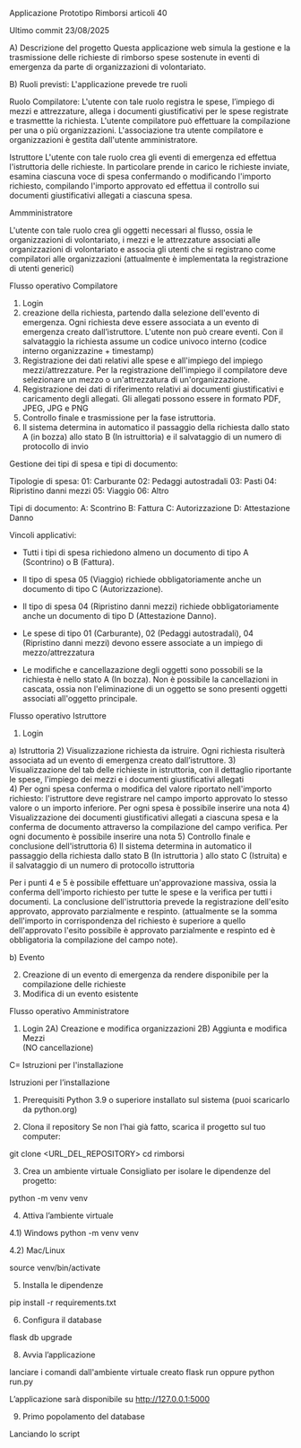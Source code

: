 Applicazione Prototipo Rimborsi articoli 40

Ultimo commit 23/08/2025

A) Descrizione del progetto
Questa applicazione web simula la gestione e la trasmissione delle richieste di rimborso spese sostenute in eventi di emergenza da parte di organizzazioni di volontariato.

B) Ruoli previsti: L'applicazione prevede tre ruoli

Ruolo Compilatore: 
L'utente con tale ruolo registra le spese, l’impiego di mezzi e attrezzature, allega i documenti giustificativi per le spese registrate e trasmettte la richiesta. L'utente compilatore può effettuare la compilazione per una o più organizzazioni. L'associazione tra utente compilatore e organizzazioni è gestita dall'utente amministratore.

Istruttore
L'utente con tale ruolo crea gli eventi di emergenza ed effettua l'istruttoria delle richieste. In particolare  prende in carico le richieste inviate, esamina ciascuna voce di spesa confermando o modificando l'importo richiesto, compilando l'importo approvato ed effettua il controllo sui documenti giustificativi allegati a ciascuna spesa.

Ammministratore

L'utente con tale ruolo crea gli oggetti necessari al flusso, ossia le organizzazioni di volontariato, i mezzi e le attrezzature associati alle organizzazioni di volontariato e associa gli utenti che si registrano come compilatori alle organizzazioni 
(attualmente è implementata la  registrazione di utenti generici)

Flusso operativo Compilatore

1) Login
2) creazione della richiesta, partendo dalla selezione dell'evento di emergenza. 
 Ogni richiesta deve essere associata a un evento di emergenza creato dall’istruttore. L'utente non può creare eventi. Con il salvataggio la richiesta assume un codice univoco interno (codice interno organizzazine + timestamp)
3) Registrazione dei dati relativi alle spese e all'impiego del impiego mezzi/attrezzature. Per la registrazione dell'impiego il compilatore deve selezionare un mezzo o un'attrezzatura di un'organizzazione. 
4) Registrazione dei dati di riferimento relativi ai documenti giustificativi e caricamento degli allegati. Gli allegati possono essere in formato PDF, JPEG, JPG e PNG
5) Controllo finale e trasmissione per la fase istruttoria.
6) Il sistema determina in automatico il passaggio della richiesta dallo stato A (in bozza) allo stato B (In istruittoria) e il salvataggio di un numero di protocollo di invio

Gestione dei tipi di spesa e tipi di documento:

Tipologie di spesa:
01: Carburante
02: Pedaggi autostradali
03: Pasti
04: Ripristino danni mezzi
05: Viaggio
06: Altro

Tipi di documento:
A: Scontrino
B: Fattura
C: Autorizzazione
D: Attestazione Danno

Vincoli applicativi:
- Tutti i tipi di spesa richiedono almeno un documento di tipo A (Scontrino) o B (Fattura).
- Il tipo di spesa 05 (Viaggio) richiede obbligatoriamente anche un documento di tipo C (Autorizzazione).
- Il tipo di spesa 04 (Ripristino danni mezzi) richiede obbligatoriamente anche un documento di tipo D (Attestazione Danno).
- Le spese di tipo 01 (Carburante), 02 (Pedaggi autostradali), 04 (Ripristino danni mezzi) devono essere associate a un impiego di mezzo/attrezzatura

- Le modifiche e cancellazazione degli oggetti sono possobili se la richiesta è nello stato A (In bozza). Non è possibile la cancellazioni in cascata, ossia non l'eliminazione di un oggetto se sono presenti oggetti associati all'oggetto principale.

Flusso operativo Istruttore

1) Login

a) Istruttoria
2) Visualizzazione  richiesta da istruire.  Ogni richiesta risulterà  associata ad un evento di emergenza creato dall’istruttore.
3) Visualizzazione del tab delle richieste in istruttoria, con il dettaglio riportante le spese, l'impiego dei mezzi e i documenti giustificativi allegati  
4) Per ogni spesa conferma o modifica del valore riportato nell'importo richiesto: l'istruttore deve registrare nel campo importo approvato lo stesso valore o un importo inferiore. Per ogni spesa è possibile inserire una nota 
4) Visualizzazione dei documenti giustificativi allegati a ciascuna spesa e la conferma de documento attraverso la compilazione del campo verifica. Per ogni documento è possibile inserire una nota
5) Controllo finale e conclusione dell'istruttoria
6) Il sistema determina in automatico il passaggio della richiesta dallo stato B (In istruttoria ) allo stato C (Istruita) e il salvataggio di un numero di protocollo istruttoria

Per i punti 4 e 5 è possibile effettuare un'approvazione massiva, ossia la conferma  dell'importo richiesto per tutte le spese e la verifica per tutti i documenti. La conclusione dell'istruttoria prevede la registrazione dell'esito approvato, approvato parzialmente e respinto.
(attualmente se la somma dell'importo in corrispondenza del richiesto è superiore a quello dell'approvato l'esito possibile è approvato parzialmente e respinto ed è obbligatoria la compilazione del campo note).

b) Evento

2) Creazione di un evento di emergenza da rendere disponibile per la compilazione delle richieste
3) Modifica di un evento esistente


Flusso operativo Amministratore

1) Login
2A) Creazione e modifica organizzazioni
2B) Aggiunta e modifica Mezzi  
(NO cancellazione)

C= Istruzioni per l'installazione

Istruzioni per l’installazione
1. Prerequisiti
Python 3.9 o superiore installato sul sistema
(puoi scaricarlo da python.org)

2. Clona il repository
Se non l’hai già fatto, scarica il progetto sul tuo computer:

git clone <URL_DEL_REPOSITORY>
cd rimborsi

3. Crea un ambiente virtuale
Consigliato per isolare le dipendenze del progetto:

python -m venv venv

4. Attiva l’ambiente virtuale

4.1) Windows 
python -m venv venv

4.2) Mac/Linux 

source venv/bin/activate

5. Installa le dipendenze

pip install -r requirements.txt

6) Configura il database

flask db upgrade

8. Avvia l’applicazione

lanciare i comandi dall'ambiente virtuale creato
flask run  oppure
python run.py

L’applicazione sarà disponibile su http://127.0.0.1:5000

9. Primo popolamento del database

Lanciando lo script 